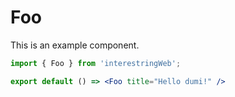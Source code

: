 # Foo

This is an example component.

```jsx
import { Foo } from 'interestringWeb';

export default () => <Foo title="Hello dumi!" />
```
